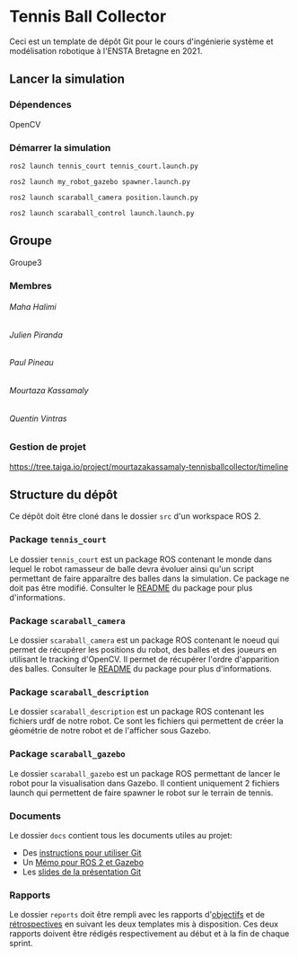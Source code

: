 # Tennis Ball Collector

Ceci est un template de dépôt Git pour le cours d'ingénierie système et modélisation robotique à l'ENSTA Bretagne en 2021.


## Lancer la simulation

### Dépendences


OpenCV


### Démarrer la simulation
```
ros2 launch tennis_court tennis_court.launch.py
```
```
ros2 launch my_robot_gazebo spawner.launch.py
```
```
ros2 launch scaraball_camera position.launch.py
```
```
ros2 launch scaraball_control launch.launch.py
```


## Groupe
Groupe3

### Membres
###### Maha Halimi
###### Julien Piranda
###### Paul Pineau
###### Mourtaza Kassamaly
###### Quentin Vintras


### Gestion de projet

https://tree.taiga.io/project/mourtazakassamaly-tennisballcollector/timeline



## Structure du dépôt

Ce dépôt doit être cloné dans le dossier `src` d'un workspace ROS 2.

### Package `tennis_court`

Le dossier `tennis_court` est un package ROS contenant le monde dans lequel le robot ramasseur de balle devra évoluer ainsi qu'un script permettant de faire apparaître des balles dans la simulation.
Ce package ne doit pas être modifié.
Consulter le [README](tennis_court/README.md) du package pour plus d'informations.

### Package `scaraball_camera`

Le dossier `scaraball_camera` est un package ROS contenant le noeud qui permet de récupérer les positions du robot, des balles et des joueurs en utilisant le tracking d'OpenCV. Il permet de récupérer l'ordre d'apparition des balles.
Consulter le [README](scaraball_camera/README.md) du package pour plus d'informations.

### Package `scaraball_description`

Le dossier `scaraball_description` est un package ROS contenant les fichiers urdf de notre robot. Ce sont les fichiers qui permettent de créer la géométrie de notre robot et de l'afficher sous Gazebo.

### Package `scaraball_gazebo`

Le dossier `scaraball_gazebo` est un package ROS permettant de lancer le robot pour la visualisation dans Gazebo. Il contient uniquement 2 fichiers launch qui permettent de faire spawner le robot sur le terrain de tennis.


### Documents

Le dossier `docs` contient tous les documents utiles au projet:
- Des [instructions pour utiliser Git](docs/GitWorkflow.md)
- Un [Mémo pour ROS 2 et Gazebo](docs/Memo_ROS2.pdf)
- Les [slides de la présentation Git](docs/GitPresentation.pdf)


### Rapports

Le dossier `reports` doit être rempli avec les rapports d'[objectifs](../reports/GoalsTemplate.md) et de [rétrospectives](../reports/DebriefTemplate.md) en suivant les deux templates mis à disposition. Ces deux rapports doivent être rédigés respectivement au début et à la fin de chaque sprint.

